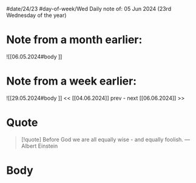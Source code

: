 
#date/24/23
#day-of-week/Wed
Daily note of: 05 Jun 2024 (23rd Wednesday of the year)

# Note from a month earlier:
![[06.05.2024#body ]]

# Note from a week earlier:
![[29.05.2024#body ]]
 << [[04.06.2024]] prev - next [[06.06.2024]] >>
# Quote

> [!quote] Before God we are all equally wise - and equally foolish.
> — Albert Einstein
# Body

